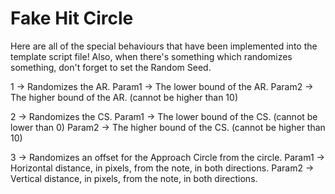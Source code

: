 # Fake Hit Circle

Here are all of the special behaviours that have been implemented into the template script file!
Also, when there's something which randomizes something, don't forget to set the Random Seed.

1 -> Randomizes the AR.
Param1 -> The lower bound of the AR.
Param2 -> The higher bound of the AR. (cannot be higher than 10)

2 -> Randomizes the CS.
Param1 -> The lower bound of the CS. (cannot be lower than 0)
Param2 -> The higher bound of the CS. (cannot be higher than 10)

3 -> Randomizes an offset for the Approach Circle from the circle.
Param1 -> Horizontal distance, in pixels, from the note, in both directions.
Param2 -> Vertical distance, in pixels, from the note, in both directions.
